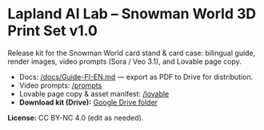 # Lapland AI Lab – Snowman World 3D Print Set v1.0

Release kit for the Snowman World card stand & card case: bilingual guide, render images, video prompts (Sora / Veo 3.1), and Lovable page copy.

- Docs: [/docs/Guide-FI-EN.md](docs/Guide-FI-EN.md) — export as PDF to Drive for distribution.
- Video prompts: [/prompts](prompts)
- Lovable page copy & asset manifest: [/lovable](lovable)
- **Download kit (Drive):** [Google Drive folder](https://drive.google.com/drive/folders/1w-287qDNQ3Zv0DUjkiFk-d05d0cqW1GA?usp=sharing)

**License:** CC BY-NC 4.0 (edit as needed).